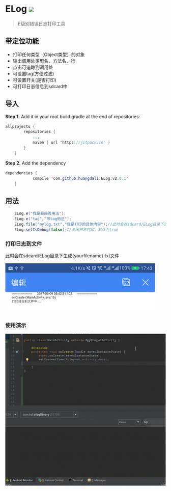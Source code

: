 # ELog  [![](https://jitpack.io/v/huangdali/ELog.svg)](https://jitpack.io/#huangdali/ELog)

> E级别错误日志打印工具


## 带定位功能
- 打印任何类型（Object类型）的对象
- 输出调用处类型名、方法名、行
- 点击可追踪到调用处
- 可设置tag(方便过滤)
- 可设置开关(是否打印)
- 可打印日志信息到sdcard中

## 导入
**Step 1.**  Add it in your root build.gradle at the end of repositories:
```java
allprojects {
		repositories {
			...
			maven { url 'https://jitpack.io' }
		}
	}
```

**Step 2.** Add the dependency

```java
dependencies {
	        compile 'com.github.huangdali:ELog:v2.0.1'
	}
```

## 用法

```java
    ELog.e("我是最简答用法");
    ELog.e("tag","带tag用法");
    ELog.file("mylog.txt","我是打印的具体内容");//此时会在sdcard/ELog目录下生成mylog.txt文件
    ELog.setIsDebug(false);//关闭日志打印，默认为true
```


### 打印日志到文件

此时会在sdcard/ELog目录下生成{yourfilename}.txt文件

![](https://github.com/huangdali/ELog/blob/master/file.png)

### 使用演示

![](https://github.com/huangdali/ELog/blob/elogmaster/elog.gif)
